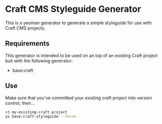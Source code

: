 # Craft CMS Styleguide Generator

This is a yeoman generator to generate a simple styleguide for use with Craft CMS projects.

## Requirements

This generator is intended to be used on an top of an existing Craft project buit with the following generator:

- base:craft

## Use

Make sure that you've committed your existing craft project into version control, then…

```bash
cd my-existing-craft-project
yo base:craft-styleguide --force
```
